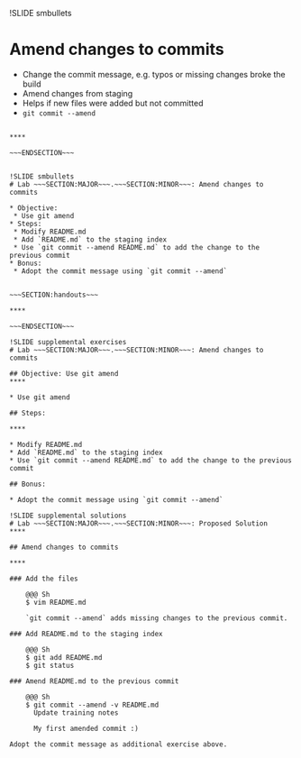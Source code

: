 !SLIDE smbullets
# Amend changes to commits

* Change the commit message, e.g. typos or missing changes broke the build
* Amend changes from staging
* Helps if new files were added but not committed
* `git commit --amend`

~~~SECTION:handouts~~~

****

~~~ENDSECTION~~~


!SLIDE smbullets
# Lab ~~~SECTION:MAJOR~~~.~~~SECTION:MINOR~~~: Amend changes to commits

* Objective:
 * Use git amend
* Steps:
 * Modify README.md
 * Add `README.md` to the staging index
 * Use `git commit --amend README.md` to add the change to the previous commit
* Bonus:
 * Adopt the commit message using `git commit --amend`


~~~SECTION:handouts~~~

****

~~~ENDSECTION~~~

!SLIDE supplemental exercises
# Lab ~~~SECTION:MAJOR~~~.~~~SECTION:MINOR~~~: Amend changes to commits

## Objective: Use git amend
****

* Use git amend

## Steps:

****

* Modify README.md
* Add `README.md` to the staging index
* Use `git commit --amend README.md` to add the change to the previous commit

## Bonus:

* Adopt the commit message using `git commit --amend`

!SLIDE supplemental solutions
# Lab ~~~SECTION:MAJOR~~~.~~~SECTION:MINOR~~~: Proposed Solution
****

## Amend changes to commits

****

### Add the files

    @@@ Sh
    $ vim README.md

    `git commit --amend` adds missing changes to the previous commit.

### Add README.md to the staging index

    @@@ Sh
    $ git add README.md
    $ git status

### Amend README.md to the previous commit

    @@@ Sh
    $ git commit --amend -v README.md
      Update training notes

      My first amended commit :)

Adopt the commit message as additional exercise above.
